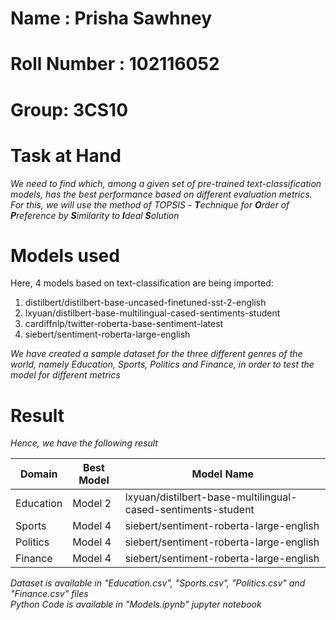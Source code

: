 # **Name : Prisha Sawhney**
# **Roll Number : 102116052**
# **Group: 3CS10**
# **Task at Hand**
*We need to find which, among a given set of pre-trained text-classification models, has the best performance based on different evaluation metrics.*
*For this, we will use the method of TOPSIS - **T**echnique for **O**rder of **P**reference by **S**imilarity to **I**deal **S**olution*

# Models used
Here, 4 models based on text-classification are being imported:
1. distilbert/distilbert-base-uncased-finetuned-sst-2-english
2. lxyuan/distilbert-base-multilingual-cased-sentiments-student
3. cardiffnlp/twitter-roberta-base-sentiment-latest
4. siebert/sentiment-roberta-large-english

*We have created a sample dataset for the three different genres of the world, namely Education, Sports, Politics and Finance, in order to test the model for different metrics*

# Result
*Hence, we have the following result*

| Domain | Best Model | Model Name |
|-----------------|-----------------|-----------------|
| Education    | Model 2    | lxyuan/distilbert-base-multilingual-cased-sentiments-student    |
| Sports    | Model 4    | siebert/sentiment-roberta-large-english    |
| Politics    | Model 4    | siebert/sentiment-roberta-large-english    |
| Finance    | Model 4    | siebert/sentiment-roberta-large-english    |

*Dataset is available in "Education.csv", "Sports.csv", "Politics.csv" and "Finance.csv" files*<br>
*Python Code is available in "Models.ipynb" jupyter notebook*

